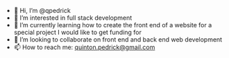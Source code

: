 - 👋 Hi, I’m @qpedrick
- 👀 I’m interested in full stack development
- 🌱 I’m currently learning how to create the front end of a website for a special project I would like to get funding for
- 💞️ I’m looking to collaborate on front end and back end web development
- 📫 How to reach me:
quinton.pedrick@gmail.com

<!---
qpedrick/qpedrick is a ✨ special ✨ repository because its `README.md` (this file) appears on your GitHub profile.
You can click the Preview link to take a look at your changes.
--->
